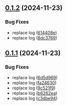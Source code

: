 ## [0.1.2](https://github.com/digitalkcxm/ms-campaign/compare/v0.1.1...v0.1.2) (2024-11-23)


### Bug Fixes

* replace log ([614408e](https://github.com/digitalkcxm/ms-campaign/commit/614408e1e02b26088f639b73830155f6d67d0c19))
* replace log ([8dc3769](https://github.com/digitalkcxm/ms-campaign/commit/8dc376955e56f42df0f3fdd5874d9af4fff284a9))

## [0.1.1](https://github.com/digitalkcxm/ms-campaign/compare/v0.1.0...v0.1.1) (2024-11-23)


### Bug Fixes

* replace log ([6d5d969](https://github.com/digitalkcxm/ms-campaign/commit/6d5d969a6d840237121575afbe6c769fbfc7152c))
* replace log ([fa24630](https://github.com/digitalkcxm/ms-campaign/commit/fa246301b64354e37fe58c1f165cbdc701396859))
* replace log ([9c521f9](https://github.com/digitalkcxm/ms-campaign/commit/9c521f9c03af2a9ab376bdb92ccceb2820256efb))
* replace log ([b6262ea](https://github.com/digitalkcxm/ms-campaign/commit/b6262ea933224a016548b7781ddcd8eddf10cc4f))
* replace log ([c3dbe94](https://github.com/digitalkcxm/ms-campaign/commit/c3dbe9436d6f71f924a8b1f8534a294b69150bb3))
